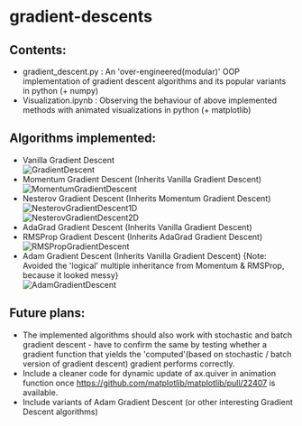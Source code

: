 # gradient-descents

Contents:
-
- gradient_descent.py : An 'over-engineered(modular)' OOP implementation of gradient descent algorithms and its popular variants in python (+ numpy)
- Visualization.ipynb : Observing the behaviour of above implemented methods with animated visualizations in python (+ matplotlib)

Algorithms implemented:
- 
- Vanilla Gradient Descent <br>
  ![GradientDescent](https://github.com/ndsgit01/gradient-descent-s/assets/51270897/fb064cde-1c4d-4da1-a827-1209421c5454) <br>
- Momentum Gradient Descent (Inherits Vanilla Gradient Descent) <br>
  ![MomentumGradientDescent](https://github.com/ndsgit01/gradient-descent-s/assets/51270897/d11acd3f-b632-4b82-9f95-169232ded6a2) <br>
- Nesterov Gradient Descent (Inherits Momentum Gradient Descent) <br>
  ![NesterovGradientDescent1D](https://github.com/ndsgit01/gradient-descent-s/assets/51270897/1ead840d-1d62-48f3-9030-a959c0d81496) <br>
  ![NesterovGradientDescent2D](https://github.com/ndsgit01/gradient-descent-s/assets/51270897/9c00c0a1-dff2-4774-a4a3-2313eec86b38) <br>
- AdaGrad Gradient Descent (Inherits Vanilla Gradient Descent) <br>
- RMSProp Gradient Descent (Inherits AdaGrad Gradient Descent) <br>
  ![RMSPropGradientDescent](https://github.com/ndsgit01/gradient-descent-s/assets/51270897/42facc50-9fb3-4ad2-9a5e-fa4bd5380754) <br>
- Adam Gradient Descent (Inherits Vanilla Gradient Descent) {Note: Avoided the 'logical' multiple inheritance from Momentum & RMSProp, because it looked messy} <br>
  ![AdamGradientDescent](https://github.com/ndsgit01/gradient-descent-s/assets/51270897/3e68f12a-8c4f-4fa7-94ac-8af759aa81a3) <br>

Future plans:
-
- The implemented algorithms should also work with stochastic and batch gradient descent - have to confirm the same by testing whether a gradient function that yields the 'computed'(based on stochastic / batch version of gradient descent) gradient performs correctly.
- Include a cleaner code for dynamic update of ax.quiver in animation function once https://github.com/matplotlib/matplotlib/pull/22407 is available.
- Include variants of Adam Gradient Descent (or other interesting Gradient Descent algorithms)
  
